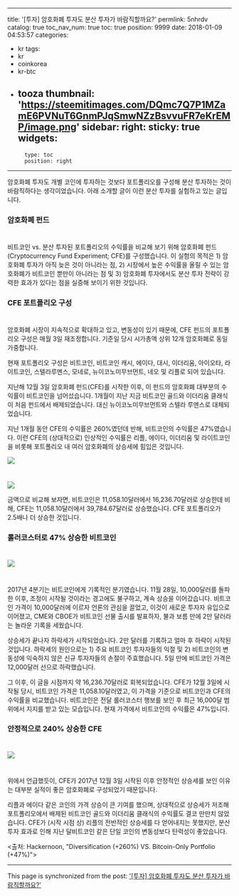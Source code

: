 
---
title: '[투자]  암호화폐 투자도 분산 투자가 바람직할까요?'
permlink: 5nhrdv
catalog: true
toc_nav_num: true
toc: true
position: 9999
date: 2018-01-09 04:53:57
categories:
- kr
tags:
- kr
- coinkorea
- kr-btc
- tooza
thumbnail: 'https://steemitimages.com/DQmc7Q7P1MZamE6PVNuT6GnmPJqSmwNZzBsvvuFR7eKrEMP/image.png'
sidebar:
    right:
        sticky: true
widgets:
    -
        type: toc
        position: right
---


암호화폐 투자도 개별 코인에 투자하는 것보다 포트폴리오를 구성해 분산 투자하는 것이 바람직하다는 생각이었습니다.  아래 소개할 글이 이런 분산 투자를 실험하고 있는 글입니다. 

### 암호화폐 펀드
#
비트코인 vs.  분산 투자된 포트폴리오의 수익률을 비교해 보기 위해 암호화폐 펀드(Cryptocurrency Fund Experiment; CFE)를 구성했습니다.  이 실험의 목적은 1) 암호화폐 투자가 아직 늦은 것이 아니라는 점, 2) 시장에서 높은 수익률을 올릴 수 있는 암호화폐가 비트코인 뿐만이 아니라는 점 및 3) 암호화폐 투자에서도 분산 투자 전략이 강력한 효과가 있다는 점을 실증해 보이기 위한 것입니다. 

### CFE 포트폴리오 구성
#
암호화폐 시장이 지속적으로 확대하고 있고, 변동성이 있기 때문에, CFE 펀드의 포트폴리오 구성은 매월 3일 재조정합니다.  기준일 당시 시가총액 상위 12개 암호화폐로 동일 가중합니다.

현재 포트폴리오 구성은 비트코인, 비트코인 캐시, 에이다, 대시, 이더리움, 아이오타, 라이트코인, 스텔라루멘스, 모네로, 뉴이코노미무브먼트, 네오 및 리플로 되어 있습니다.

지난해 12월 3일 암호화폐 펀드(CFE)를 시작한 이후, 이 펀드의 암호화폐 대부분의 수익률이 비트코인을 넘어섰습니다.  1개월이 지난 지금 비트코인 골드와 이더리움 클래식이 처음 펀드에서 배제되었습니다.  대신 뉴이코노미무브먼트와 스텔라 루멘스로 대체되었습니다. 

지난 1개월 동안 CFE의 수익률은 260%였던데 반해, 비트코인의 수익률은 47%였습니다.  이런 CFE의 (상대적으로) 인상적인 수익률은 리플, 에이다, 이더리움 및 라이트코인을 비롯해 포트폴리오 내 여러 암호화폐의 상승세에 힘입은 것입니다.

![](https://steemitimages.com/DQmc7Q7P1MZamE6PVNuT6GnmPJqSmwNZzBsvvuFR7eKrEMP/image.png)
#
![](https://steemitimages.com/DQmWtT4QmYyeoyHjKpGZFQUXTM3NHiKpBaoNNUsDG7smB9Z/image.png)

금액으로 비교해 보자면, 비트코인은 11,058.10달러에서 16,236.70달러로 상승한데 비해, CFE는 11,058.10달러에서 39,784.67달러로 상승했습니다. CFE 포트폴리오가 2.5배나 더 상승한 것입니다.

### 롤러코스터로 47% 상승한 비트코인
#
![](https://steemitimages.com/DQmSLRaoS6p8KoT36nAx3smxDgjnSVCQymMhdWTu6RieBEf/image.png)
#
2017년 4분기는 비트코인에게 기록적인 분기였습니다. 11월 28일, 10,000달러를 돌파한 이후, 조정이 시작될 것이라는 경고에도 불구하고, 계속 상승을 이어갔습니다.  비트코인 가격이 10,000달러에 이르자 언론의 관심을 끌었고, 이것이 새로운 투자자 유입으로 이어졌고, CME와 CBOE가 비트코인 선물 출시를 발표하자, 불과 보름 만에 2만 달러라는 놀라운 기록을 세웠습니다.

상승세가 끝나자 하락세가 시작되었습니다.  2만 달러를 기록하고 얼마 후 하락이 시작된 것입니다.  하락세의 원인으로는 1) 주요 비트코인 투자자들의 익절 및  2) 비트코인의 변동성에 익숙하지 않은 신규 투자자들의 손절이 주효했습니다.  5일 만에 비트코인 가격은 12,000달러 선으로 하락했습니다. 

그 이후, 이 글을 시점까지 약 16,236.70달러로 회복되었습니다.  CFE가 12월 3일에 시작될 당시, 비트코인 가격은 11,058.10달러였고, 이 가격을 기준으로 비트코인과 CFE의 수익률을 비교했습니다.  비트코인은 전달 롤러코스터 행보를 보인 후  최근 16,000달 범위에서 지지를 받고 있는 모습입니다.  현재 가격에서 비트코인의 수익률은 47%입니다. 

### 안정적으로 240% 상승한 CFE
#
![](https://steemitimages.com/DQmbbpCv1XNniXCK6yvKFkYm3q9nasKphdbhDhiKLgrTw36/image.png)
#
위에서 언급했듯이, CFE가 2017년 12월 3일 시작된 이후 안정적인 상승세를 보인 이유는 대부분 실적이 좋은 암호화폐로 구성되었기 때문입니다. 

리플과 에이다 같은 코인의 가격 상승이 큰 기여를 했으며, 상대적으로 상승세가 저조해 포트폴리오에서 배제된 비트코인 골드와 이더리움 클래식의 수익률도 결코 만만치 않았습니다.   CFE가 (시작 시점 상) 리플의 전반적인 상승세를 다 얻어내지는 못했지만, 분산 투자 효과로 인해 지난 달비트코인 같은 단일 코인의 변동성보다 탄력성이 좋았습니다.

<출처: Hackernoon, "Diversification (+260%) VS. Bitcoin-Only Portfolio (+47%)">

- - -

This page is synchronized from the post: ['[투자]  암호화폐 투자도 분산 투자가 바람직할까요?'](https://steemit.com/@pius.pius/5nhrdv)
